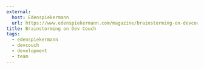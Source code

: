 ```yaml
---
external:
  host: Edenspiekermann
  url: https://www.edenspiekermann.com/magazine/brainstorming-on-devcouch/
title: Brainstorming on Dev Couch
tags:
  - edenspiekermann
  - devcouch
  - development
  - team
---
```

